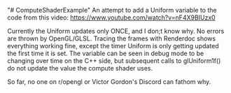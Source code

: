 "# ComputeShaderExample" 
An attempt to add a Uniform variable to the code from this video:
https://www.youtube.com/watch?v=nF4X9BIUzx0

Currently the Uniform updates only ONCE, and I don;t know why. No errors are thrown by OpenGL/GLSL.
Tracing the frames with Renderdoc shows everything working fine, 
except the timer Uniform is only getting updated the first time it is set. 
The variable can be seen in debug mode to be changing over time on the C++ side,
but subsequent calls to glUniform1f() do not update the value the compute shader uses.

So far, no one on r/opengl or Victor Gordon's Discord can fathom why.
